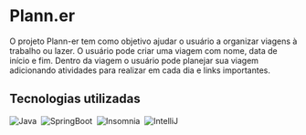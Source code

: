 # Plann.er

O projeto Plann-er tem como objetivo ajudar o usuário a organizar viagens à trabalho ou lazer. 
O usuário pode criar uma viagem com nome, data de início e fim. Dentro da viagem o usuário pode planejar sua viagem adicionando atividades 
para realizar em cada dia e links importantes.

## Tecnologias utilizadas

![Java](https://img.shields.io/badge/Java-000?style=for-the-badge&logo=java)&nbsp;
![SpringBoot](https://img.shields.io/badge/Spring_Boot-F2F4F9?style=for-the-badge&logo=spring-boot
)&nbsp;
![Insomnia](https://img.shields.io/badge/Insomnia-5849be?style=for-the-badge&logo=Insomnia&logoColor=white)&nbsp;
![IntelliJ](https://img.shields.io/badge/IntelliJ_IDEA-000000.svg?style=for-the-badge&logo=intellij-idea&logoColor=white)&nbsp;



